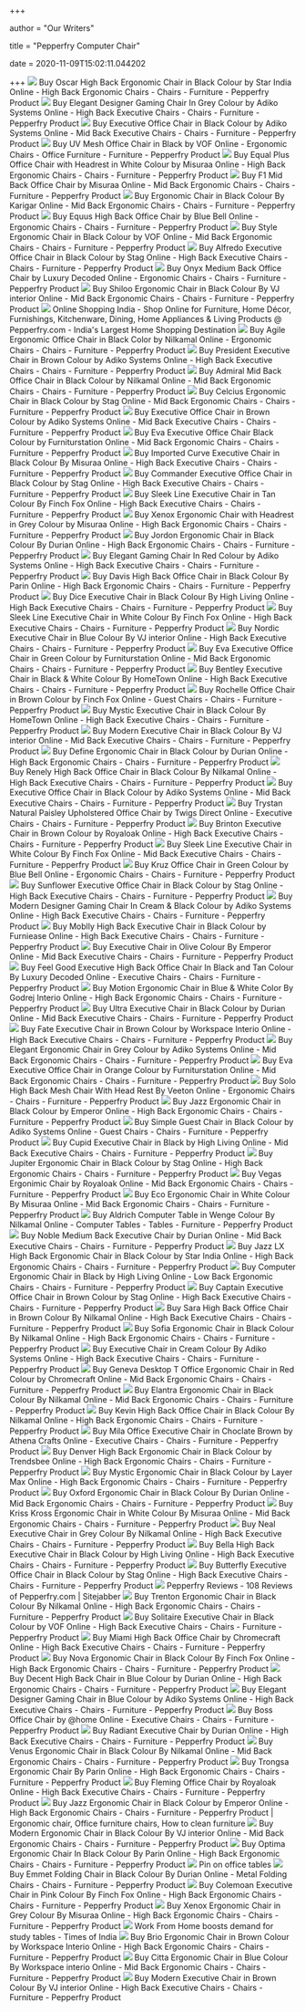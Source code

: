 +++
        
author = "Our Writers"
        
title = "Pepperfry Computer Chair"
        
date = 2020-11-09T15:02:11.044202
        
+++
[ ![](https://ii1.pepperfry.com/media/catalog/product/o/s/568x625/oscar-high-back-ergonomic-chair-in-black-colour-by-star-india-oscar-high-back-ergonomic-chair-in-bla-dhzf4b.jpg)](https://ii1.pepperfry.com/media/catalog/product/o/s/568x625/oscar-high-back-ergonomic-chair-in-black-colour-by-star-india-oscar-high-back-ergonomic-chair-in-bla-dhzf4b.jpg) Buy Oscar High Back Ergonomic Chair in Black Colour by Star India Online -  High Back Ergonomic Chairs - Chairs - Furniture - Pepperfry Product
[ ![](https://ii1.pepperfry.com/media/catalog/product/e/l/568x625/elegant-designer-gaming-chair-in-grey-by-adiko-systems-elegant-designer-gaming-chair-in-grey-by-adik-radhmf.jpg)](https://ii1.pepperfry.com/media/catalog/product/e/l/568x625/elegant-designer-gaming-chair-in-grey-by-adiko-systems-elegant-designer-gaming-chair-in-grey-by-adik-radhmf.jpg) Buy Elegant Designer Gaming Chair In Grey Colour by Adiko Systems Online -  High Back Executive Chairs - Chairs - Furniture - Pepperfry Product
[ ![](https://ii1.pepperfry.com/media/catalog/product/e/x/568x625/executive-medium-back-office-chair-in-black-colour-by-adiko-systems-executive-medium-back-office-cha-bhl7fw.jpg)](https://ii1.pepperfry.com/media/catalog/product/e/x/568x625/executive-medium-back-office-chair-in-black-colour-by-adiko-systems-executive-medium-back-office-cha-bhl7fw.jpg) Buy Executive Office Chair in Black Colour by Adiko Systems Online - Mid  Back Executive Chairs - Chairs - Furniture - Pepperfry Product
[ ![](https://ii1.pepperfry.com/media/catalog/product/u/v/494x544/uv-mesh-office-chair-in-black-by-vof-uv-mesh-office-chair-in-black-by-vof-zs3npf.jpg)](https://ii1.pepperfry.com/media/catalog/product/u/v/494x544/uv-mesh-office-chair-in-black-by-vof-uv-mesh-office-chair-in-black-by-vof-zs3npf.jpg) Buy UV Mesh Office Chair in Black by VOF Online - Ergonomic Chairs - Office  Furniture - Furniture - Pepperfry Product
[ ![](https://ii2.pepperfry.com/media/catalog/product/e/q/494x544/equal-plus-office-chair-high-back-in-white-by-misuraa-equal-plus-office-chair-high-back-in-white-by--azinyn.jpg)](https://ii2.pepperfry.com/media/catalog/product/e/q/494x544/equal-plus-office-chair-high-back-in-white-by-misuraa-equal-plus-office-chair-high-back-in-white-by--azinyn.jpg) Buy Equal Plus Office Chair with Headrest in White Colour by Misuraa Online  - High Back Ergonomic Chairs - Chairs - Furniture - Pepperfry Product
[ ![](https://ii1.pepperfry.com/media/catalog/product/f/1/568x625/f1-mid-back-office-chair-by-misuraa-f1-mid-back-office-chair-by-misuraa-iqlmkc.jpg)](https://ii1.pepperfry.com/media/catalog/product/f/1/568x625/f1-mid-back-office-chair-by-misuraa-f1-mid-back-office-chair-by-misuraa-iqlmkc.jpg) Buy F1 Mid Back Office Chair by Misuraa Online - Mid Back Ergonomic Chairs  - Chairs - Furniture - Pepperfry Product
[ ![](https://ii1.pepperfry.com/media/catalog/product/e/r/1100x1210/ergonomic-chair-in-black-colour-by-karigar-ergonomic-chair-in-black-colour-by-karigar-bvbydp.jpg)](https://ii1.pepperfry.com/media/catalog/product/e/r/1100x1210/ergonomic-chair-in-black-colour-by-karigar-ergonomic-chair-in-black-colour-by-karigar-bvbydp.jpg) Buy Ergonomic Chair in Black Colour By Karigar Online - Mid Back Ergonomic  Chairs - Chairs - Furniture - Pepperfry Product
[ ![](https://ii1.pepperfry.com/media/catalog/product/e/q/568x625/equus-high-back-office-chair--by-blue-bell-equus-high-back-office-chair--by-blue-bell-pksnzr.jpg)](https://ii1.pepperfry.com/media/catalog/product/e/q/568x625/equus-high-back-office-chair--by-blue-bell-equus-high-back-office-chair--by-blue-bell-pksnzr.jpg) Buy Equus High Back Office Chair by Blue Bell Online - Ergonomic Chairs -  Chairs - Furniture - Pepperfry Product
[ ![](https://ii1.pepperfry.com/media/catalog/product/s/t/1100x1210/style-ergonomic-chair-in-black-colour-by-vof-style-ergonomic-chair-in-black-colour-by-vof-20xuq9.jpg)](https://ii1.pepperfry.com/media/catalog/product/s/t/1100x1210/style-ergonomic-chair-in-black-colour-by-vof-style-ergonomic-chair-in-black-colour-by-vof-20xuq9.jpg) Buy Style Ergonomic Chair in Black Colour by VOF Online - Mid Back  Ergonomic Chairs - Chairs - Furniture - Pepperfry Product
[ ![](https://ii1.pepperfry.com/media/catalog/product/a/l/568x625/alfredo-executive-office-chair-by-stag-furniture-alfredo-executive-office-chair-by-stag-furniture-vuvfrh.jpg)](https://ii1.pepperfry.com/media/catalog/product/a/l/568x625/alfredo-executive-office-chair-by-stag-furniture-alfredo-executive-office-chair-by-stag-furniture-vuvfrh.jpg) Buy Alfredo Executive Office Chair in Black Colour by Stag Online - High  Back Executive Chairs - Chairs - Furniture - Pepperfry Product
[ ![](https://ii1.pepperfry.com/media/catalog/product/o/n/568x625/onyx-mediym-back-office-chair-by--luxury-decoded-onyx-mediym-back-office-chair-by--luxury-decoded-sic1cr.jpg)](https://ii1.pepperfry.com/media/catalog/product/o/n/568x625/onyx-mediym-back-office-chair-by--luxury-decoded-onyx-mediym-back-office-chair-by--luxury-decoded-sic1cr.jpg) Buy Onyx Medium Back Office Chair by Luxury Decoded Online - Ergonomic  Chairs - Chairs - Furniture - Pepperfry Product
[ ![](https://ii1.pepperfry.com/media/catalog/product/s/h/568x625/shiloo-ergonomic-chair-in-black-colour-by-vj-interior-shiloo-ergonomic-chair-in-black-colour-by-vj-i-xxktur.jpg)](https://ii1.pepperfry.com/media/catalog/product/s/h/568x625/shiloo-ergonomic-chair-in-black-colour-by-vj-interior-shiloo-ergonomic-chair-in-black-colour-by-vj-i-xxktur.jpg) Buy Shiloo Ergonomic Chair in Black Colour By VJ interior Online - Mid Back  Ergonomic Chairs - Chairs - Furniture - Pepperfry Product
[ ![](https://ii1.pepperfry.com/media/catalog/product/l/e/494x544/leatherette-chairlow-back-office-chair-by-durian-leatherette-chairlow-back-office-chair-by-durian-zjfpna.jpg)](https://ii1.pepperfry.com/media/catalog/product/l/e/494x544/leatherette-chairlow-back-office-chair-by-durian-leatherette-chairlow-back-office-chair-by-durian-zjfpna.jpg) Online Shopping India - Shop Online for Furniture, Home Décor,  Furnishings, Kitchenware, Dining, Home Appliances & Living Products @  Pepperfry.com - India's Largest Home Shopping Destination
[ ![](https://ii1.pepperfry.com/media/catalog/product/a/g/568x625/agile-ergonomic-office-chair-in-black-color-by-nilkamal-agile-ergonomic-office-chair-in-black-color--hku1zv.jpg)](https://ii1.pepperfry.com/media/catalog/product/a/g/568x625/agile-ergonomic-office-chair-in-black-color-by-nilkamal-agile-ergonomic-office-chair-in-black-color--hku1zv.jpg) Buy Agile Ergonomic Office Chair in Black Color by Nilkamal Online -  Ergonomic Chairs - Chairs - Furniture - Pepperfry Product
[ ![](https://ii1.pepperfry.com/media/catalog/product/p/r/568x625/president-executive-chair-in-brown-colour-by-adiko-systems-president-executive-chair-in-brown-colour-xqov26.jpg)](https://ii1.pepperfry.com/media/catalog/product/p/r/568x625/president-executive-chair-in-brown-colour-by-adiko-systems-president-executive-chair-in-brown-colour-xqov26.jpg) Buy President Executive Chair in Brown Colour by Adiko Systems Online -  High Back Executive Chairs - Chairs - Furniture - Pepperfry Product
[ ![](https://ii1.pepperfry.com/media/catalog/product/a/d/568x625/admiral-mid-back-office-chair-in-black-colour-by-nilkamal-admiral-mid-back-office-chair-in-black-col-0n7f29.jpg)](https://ii1.pepperfry.com/media/catalog/product/a/d/568x625/admiral-mid-back-office-chair-in-black-colour-by-nilkamal-admiral-mid-back-office-chair-in-black-col-0n7f29.jpg) Buy Admiral Mid Back Office Chair in Black Colour by Nilkamal Online - Mid  Back Ergonomic Chairs - Chairs - Furniture - Pepperfry Product
[ ![](https://ii1.pepperfry.com/media/catalog/product/c/e/568x625/celcius-executive-office-chair-by-stag-furniture-celcius-executive-office-chair-by-stag-furniture-jcwat3.jpg)](https://ii1.pepperfry.com/media/catalog/product/c/e/568x625/celcius-executive-office-chair-by-stag-furniture-celcius-executive-office-chair-by-stag-furniture-jcwat3.jpg) Buy Celcius Ergonomic Chair in Black Colour by Stag Online - Mid Back  Ergonomic Chairs - Chairs - Furniture - Pepperfry Product
[ ![](https://ii1.pepperfry.com/media/catalog/product/e/x/568x625/executive-medium-back-office-chair-in-brown-colour-by-adiko-systems-executive-medium-back-office-cha-z5rx0s.jpg)](https://ii1.pepperfry.com/media/catalog/product/e/x/568x625/executive-medium-back-office-chair-in-brown-colour-by-adiko-systems-executive-medium-back-office-cha-z5rx0s.jpg) Buy Executive Office Chair in Brown Colour by Adiko Systems Online - Mid  Back Executive Chairs - Chairs - Furniture - Pepperfry Product
[ ![](https://ii1.pepperfry.com/media/catalog/product/e/v/494x544/eva-executive-office-chair-black-colour-by-furniturstation-eva-executive-office-chair-black-colour-b-ploixa.jpg)](https://ii1.pepperfry.com/media/catalog/product/e/v/494x544/eva-executive-office-chair-black-colour-by-furniturstation-eva-executive-office-chair-black-colour-b-ploixa.jpg) Buy Eva Executive Office Chair Black Colour by Furniturstation Online - Mid  Back Ergonomic Chairs - Chairs - Furniture - Pepperfry Product
[ ![](https://ii1.pepperfry.com/media/catalog/product/i/m/494x544/imported-curve-high-back-executive-chair-in-black-colour-by-misuraa-imported-curve-high-back-executi-0nb21l.jpg)](https://ii1.pepperfry.com/media/catalog/product/i/m/494x544/imported-curve-high-back-executive-chair-in-black-colour-by-misuraa-imported-curve-high-back-executi-0nb21l.jpg) Buy Imported Curve Executive Chair in Black Colour By Misuraa Online - High  Back Executive Chairs - Chairs - Furniture - Pepperfry Product
[ ![](https://ii1.pepperfry.com/media/catalog/product/c/o/568x625/commander-executive-office-chair-by-stag-furniture-commander-executive-office-chair-by-stag-furnitur-9g1sty.jpg)](https://ii1.pepperfry.com/media/catalog/product/c/o/568x625/commander-executive-office-chair-by-stag-furniture-commander-executive-office-chair-by-stag-furnitur-9g1sty.jpg) Buy Commander Executive Office Chair in Black Colour by Stag Online - High  Back Executive Chairs - Chairs - Furniture - Pepperfry Product
[ ![](https://ii2.pepperfry.com/media/catalog/product/s/l/494x544/sleek-line-high-back-office-chair-in-tan-leatherette-by-finch-fox-sleek-line-high-back-office-chair--qls98a.jpg)](https://ii2.pepperfry.com/media/catalog/product/s/l/494x544/sleek-line-high-back-office-chair-in-tan-leatherette-by-finch-fox-sleek-line-high-back-office-chair--qls98a.jpg) Buy Sleek Line Executive Chair in Tan Colour By Finch Fox Online - High  Back Executive Chairs - Chairs - Furniture - Pepperfry Product
[ ![](https://ii2.pepperfry.com/media/catalog/product/x/e/494x544/xenox-high-back-office-chair-in-grey-by-misuraa-xenox-high-back-office-chair-in-grey-by-misuraa-nijgfo.jpg)](https://ii2.pepperfry.com/media/catalog/product/x/e/494x544/xenox-high-back-office-chair-in-grey-by-misuraa-xenox-high-back-office-chair-in-grey-by-misuraa-nijgfo.jpg) Buy Xenox Ergonomic Chair with Headrest in Grey Colour by Misuraa Online -  High Back Ergonomic Chairs - Chairs - Furniture - Pepperfry Product
[ ![](https://ii1.pepperfry.com/media/catalog/product/j/o/568x625/jordon-high-back-chair-in-black-colour-by-durian-jordon-high-back-chair-in-black-colour-by-durian-mft0qv.jpg)](https://ii1.pepperfry.com/media/catalog/product/j/o/568x625/jordon-high-back-chair-in-black-colour-by-durian-jordon-high-back-chair-in-black-colour-by-durian-mft0qv.jpg) Buy Jordon Ergonomic Chair in Black Colour By Durian Online - High Back  Ergonomic Chairs - Chairs - Furniture - Pepperfry Product
[ ![](https://ii1.pepperfry.com/media/catalog/product/e/l/568x625/elegant-batman-gaming-chair-in-red-by-adiko-systems-elegant-batman-gaming-chair-in-red-by-adiko-syst-iv9kv5.jpg)](https://ii1.pepperfry.com/media/catalog/product/e/l/568x625/elegant-batman-gaming-chair-in-red-by-adiko-systems-elegant-batman-gaming-chair-in-red-by-adiko-syst-iv9kv5.jpg) Buy Elegant Gaming Chair In Red Colour by Adiko Systems Online - High Back  Executive Chairs - Chairs - Furniture - Pepperfry Product
[ ![](https://ii1.pepperfry.com/media/catalog/product/d/a/494x544/davis-high-back-office-chair-in-black-colour-by-parin-davis-high-back-office-chair-in-black-colour-b-ehmwcb.jpg)](https://ii1.pepperfry.com/media/catalog/product/d/a/494x544/davis-high-back-office-chair-in-black-colour-by-parin-davis-high-back-office-chair-in-black-colour-b-ehmwcb.jpg) Buy Davis High Back Office Chair in Black Colour By Parin Online - High  Back Ergonomic Chairs - Chairs - Furniture - Pepperfry Product
[ ![](https://ii1.pepperfry.com/media/catalog/product/d/i/568x625/dice-executive-chair-in-black-by-high-living-dice-executive-chair-in-black-by-high-living-sxhdol.jpg)](https://ii1.pepperfry.com/media/catalog/product/d/i/568x625/dice-executive-chair-in-black-by-high-living-dice-executive-chair-in-black-by-high-living-sxhdol.jpg) Buy Dice Executive Chair in Black Colour By High Living Online - High Back  Executive Chairs - Chairs - Furniture - Pepperfry Product
[ ![](https://ii1.pepperfry.com/media/catalog/product/s/l/568x625/sleek-line-high-back-office-chair-in-white-leatherette-by-finch-fox-sleek-line-high-back-office-chai-b9x7pi.jpg)](https://ii1.pepperfry.com/media/catalog/product/s/l/568x625/sleek-line-high-back-office-chair-in-white-leatherette-by-finch-fox-sleek-line-high-back-office-chai-b9x7pi.jpg) Buy Sleek Line Executive Chair in White Colour By Finch Fox Online - High  Back Executive Chairs - Chairs - Furniture - Pepperfry Product
[ ![](https://ii1.pepperfry.com/media/catalog/product/e/x/568x625/executive-fabric-office-chair-in-blue-colour-by-vj-interior-executive-fabric-office-chair-in-blue-co-hiloia.jpg)](https://ii1.pepperfry.com/media/catalog/product/e/x/568x625/executive-fabric-office-chair-in-blue-colour-by-vj-interior-executive-fabric-office-chair-in-blue-co-hiloia.jpg) Buy Nordic Executive Chair in Blue Colour By VJ interior Online - High Back  Executive Chairs - Chairs - Furniture - Pepperfry Product
[ ![](https://ii1.pepperfry.com/media/catalog/product/e/v/568x625/eva-executive-office-chair-green-colour-by-furniturstation-eva-executive-office-chair-green-colour-b-x4n3z7.jpg)](https://ii1.pepperfry.com/media/catalog/product/e/v/568x625/eva-executive-office-chair-green-colour-by-furniturstation-eva-executive-office-chair-green-colour-b-x4n3z7.jpg) Buy Eva Executive Office Chair in Green Colour by Furniturstation Online -  Mid Back Ergonomic Chairs - Chairs - Furniture - Pepperfry Product
[ ![](https://ii1.pepperfry.com/media/catalog/product/b/e/568x625/bentley-executive-chair-in-black---white-colour-by-hometown-bentley-executive-chair-in-black---white-lxclol.jpg)](https://ii1.pepperfry.com/media/catalog/product/b/e/568x625/bentley-executive-chair-in-black---white-colour-by-hometown-bentley-executive-chair-in-black---white-lxclol.jpg) Buy Bentley Executive Chair in Black & White Colour By HomeTown Online -  High Back Executive Chairs - Chairs - Furniture - Pepperfry Product
[ ![](https://ii1.pepperfry.com/media/catalog/product/r/o/494x544/rochelle-office-chair-in-brown-colour-by-finch-fox-rochelle-office-chair-in-brown-colour-by-finch-fo-yckb9m.jpg)](https://ii1.pepperfry.com/media/catalog/product/r/o/494x544/rochelle-office-chair-in-brown-colour-by-finch-fox-rochelle-office-chair-in-brown-colour-by-finch-fo-yckb9m.jpg) Buy Rochelle Office Chair in Brown Colour by Finch Fox Online - Guest Chairs  - Chairs - Furniture - Pepperfry Product
[ ![](https://ii2.pepperfry.com/media/catalog/product/m/y/494x544/mystic-leatherette-high-back-office-chair-in-black-color-by-hometown-mystic-leatherette-high-back-of-qgrqnq.jpg)](https://ii2.pepperfry.com/media/catalog/product/m/y/494x544/mystic-leatherette-high-back-office-chair-in-black-color-by-hometown-mystic-leatherette-high-back-of-qgrqnq.jpg) Buy Mystic Executive Chair in Black Colour By HomeTown Online - High Back  Executive Chairs - Chairs - Furniture - Pepperfry Product
[ ![](https://ii1.pepperfry.com/media/catalog/product/m/o/568x625/modern-low-back-leathertte-computer-chair-by-vj-interior-modern-low-back-leathertte-computer-chair-b-hlpbnq.jpg)](https://ii1.pepperfry.com/media/catalog/product/m/o/568x625/modern-low-back-leathertte-computer-chair-by-vj-interior-modern-low-back-leathertte-computer-chair-b-hlpbnq.jpg) Buy Modern Executive Chair in Black Colour By VJ interior Online - Mid Back  Executive Chairs - Chairs - Furniture - Pepperfry Product
[ ![](https://ii1.pepperfry.com/media/catalog/product/d/e/568x625/define-define-9l0zh4.jpg)](https://ii1.pepperfry.com/media/catalog/product/d/e/568x625/define-define-9l0zh4.jpg) Buy Define Ergonomic Chair in Black Colour by Durian Online - High Back  Ergonomic Chairs - Chairs - Furniture - Pepperfry Product
[ ![](https://ii1.pepperfry.com/media/catalog/product/r/e/568x625/renely-high-back-office-chair-in-black-colour-by-nilkamal-renely-high-back-office-chair-in-black-col-qmiyga.jpg)](https://ii1.pepperfry.com/media/catalog/product/r/e/568x625/renely-high-back-office-chair-in-black-colour-by-nilkamal-renely-high-back-office-chair-in-black-col-qmiyga.jpg) Buy Renely High Back Office Chair in Black Colour By Nilkamal Online - High  Back Executive Chairs - Chairs - Furniture - Pepperfry Product
[ ![](https://ii1.pepperfry.com/media/catalog/product/e/x/494x544/executive-medium-back-office-chair-in-black-colour-by-adiko-systems-executive-medium-back-office-cha-6isegi.jpg)](https://ii1.pepperfry.com/media/catalog/product/e/x/494x544/executive-medium-back-office-chair-in-black-colour-by-adiko-systems-executive-medium-back-office-cha-6isegi.jpg) Buy Executive Office Chair in Black Colour by Adiko Systems Online - Mid  Back Executive Chairs - Chairs - Furniture - Pepperfry Product
[ ![](https://ii1.pepperfry.com/media/catalog/product/t/w/568x625/twigs--natural-paisley-trystan-upholstered-office-chair-twigs--natural-paisley-trystan-upholstered-o-17a02d.jpg)](https://ii1.pepperfry.com/media/catalog/product/t/w/568x625/twigs--natural-paisley-trystan-upholstered-office-chair-twigs--natural-paisley-trystan-upholstered-o-17a02d.jpg) Buy Trystan Natural Paisley Upholstered Office Chair by Twigs Direct Online  - Executive Chairs - Chairs - Furniture - Pepperfry Product
[ ![](https://ii1.pepperfry.com/media/catalog/product/b/r/568x625/bristol-executive-chair-in-brown-colour-by-royal-oak-bristol-executive-chair-in-brown-colour-by-roya-rvn7zg.jpg)](https://ii1.pepperfry.com/media/catalog/product/b/r/568x625/bristol-executive-chair-in-brown-colour-by-royal-oak-bristol-executive-chair-in-brown-colour-by-roya-rvn7zg.jpg) Buy Brinton Executive Chair in Brown Colour by Royaloak Online - High Back  Executive Chairs - Chairs - Furniture - Pepperfry Product
[ ![](https://ii1.pepperfry.com/media/catalog/product/s/l/568x625/sleek-line-executive-chair-in-white-colour-by-finch-fox-sleek-line-executive-chair-in-white-colour-b-1dkwhz.jpg)](https://ii1.pepperfry.com/media/catalog/product/s/l/568x625/sleek-line-executive-chair-in-white-colour-by-finch-fox-sleek-line-executive-chair-in-white-colour-b-1dkwhz.jpg) Buy Sleek Line Executive Chair in White Colour By Finch Fox Online - Mid  Back Executive Chairs - Chairs - Furniture - Pepperfry Product
[ ![](https://ii1.pepperfry.com/media/catalog/product/k/r/568x625/kruz-office-chair-in-green-colour-by-blue-bell-kruz-office-chair-in-green-colour-by-blue-bell-damly8.jpg)](https://ii1.pepperfry.com/media/catalog/product/k/r/568x625/kruz-office-chair-in-green-colour-by-blue-bell-kruz-office-chair-in-green-colour-by-blue-bell-damly8.jpg) Buy Kruz Office Chair in Green Colour by Blue Bell Online - Ergonomic Chairs  - Chairs - Furniture - Pepperfry Product
[ ![](https://ii1.pepperfry.com/media/catalog/product/s/u/494x544/sunflower-executive-office-chair-by-stag-furniture-sunflower-executive-office-chair-by-stag-furnitur-0rq6kg.jpg)](https://ii1.pepperfry.com/media/catalog/product/s/u/494x544/sunflower-executive-office-chair-by-stag-furniture-sunflower-executive-office-chair-by-stag-furnitur-0rq6kg.jpg) Buy Sunflower Executive Office Chair in Black Colour by Stag Online - High  Back Executive Chairs - Chairs - Furniture - Pepperfry Product
[ ![](https://ii1.pepperfry.com/media/catalog/product/m/o/568x625/modern-designer-gaming-chair-in-cream---black-by-adiko-systems-modern-designer-gaming-chair-in-cream-x4ouqw.jpg)](https://ii1.pepperfry.com/media/catalog/product/m/o/568x625/modern-designer-gaming-chair-in-cream---black-by-adiko-systems-modern-designer-gaming-chair-in-cream-x4ouqw.jpg) Buy Modern Designer Gaming Chair In Cream & Black Colour by Adiko Systems  Online - High Back Executive Chairs - Chairs - Furniture - Pepperfry Product
[ ![](https://ii1.pepperfry.com/media/catalog/product/m/o/568x625/moblly-office-chair-in-black-colour-by-furniease-moblly-office-chair-in-black-colour-by-furniease-6yzod1.jpg)](https://ii1.pepperfry.com/media/catalog/product/m/o/568x625/moblly-office-chair-in-black-colour-by-furniease-moblly-office-chair-in-black-colour-by-furniease-6yzod1.jpg) Buy Moblly High Back Executive Chair in Black Colour by Furniease Online -  High Back Executive Chairs - Chairs - Furniture - Pepperfry Product
[ ![](https://ii1.pepperfry.com/media/catalog/product/m/e/568x625/medium-back-executive-chair-in-olive-colour-by-emperor-medium-back-executive-chair-in-olive-colour-b-grkida.jpg)](https://ii1.pepperfry.com/media/catalog/product/m/e/568x625/medium-back-executive-chair-in-olive-colour-by-emperor-medium-back-executive-chair-in-olive-colour-b-grkida.jpg) Buy Executive Chair in Olive Colour By Emperor Online - Mid Back Executive  Chairs - Chairs - Furniture - Pepperfry Product
[ ![](https://ii1.pepperfry.com/media/catalog/product/f/e/568x625/feel-good-executive-high-back-office-chair-in-black-colour-and-tan-by-luxury-decoded-feel-good-execu-aawb5g.jpg)](https://ii1.pepperfry.com/media/catalog/product/f/e/568x625/feel-good-executive-high-back-office-chair-in-black-colour-and-tan-by-luxury-decoded-feel-good-execu-aawb5g.jpg) Buy Feel Good Executive High Back Office Chair In Black and Tan Colour By  Luxury Decoded Online - Executive Chairs - Chairs - Furniture - Pepperfry  Product
[ ![](https://ii1.pepperfry.com/media/catalog/product/m/o/1100x1210/motion-high-back-ergonomic-chair-in-navy-blue---white-color-by-godrej-interio-motion-high-back-ergon-ea7o6m.jpg)](https://ii1.pepperfry.com/media/catalog/product/m/o/1100x1210/motion-high-back-ergonomic-chair-in-navy-blue---white-color-by-godrej-interio-motion-high-back-ergon-ea7o6m.jpg) Buy Motion Ergonomic Chair in Blue & White Color By Godrej Interio Online -  High Back Ergonomic Chairs - Chairs - Furniture - Pepperfry Product
[ ![](https://ii1.pepperfry.com/media/catalog/product/u/l/568x625/ultra-medium-back-chair-in-black-colour-by-durian-ultra-medium-back-chair-in-black-colour-by-durian-6syzu6.jpg)](https://ii1.pepperfry.com/media/catalog/product/u/l/568x625/ultra-medium-back-chair-in-black-colour-by-durian-ultra-medium-back-chair-in-black-colour-by-durian-6syzu6.jpg) Buy Ultra Executive Chair in Black Colour by Durian Online - Mid Back  Executive Chairs - Chairs - Furniture - Pepperfry Product
[ ![](https://ii1.pepperfry.com/media/catalog/product/f/a/568x625/fate-ergonomic-chair-in-brown-colour--by-workspace-interio-fate-ergonomic-chair-in-brown-colour--by--gqlhwk.jpg)](https://ii1.pepperfry.com/media/catalog/product/f/a/568x625/fate-ergonomic-chair-in-brown-colour--by-workspace-interio-fate-ergonomic-chair-in-brown-colour--by--gqlhwk.jpg) Buy Fate Executive Chair in Brown Colour by Workspace Interio Online - High  Back Executive Chairs - Chairs - Furniture - Pepperfry Product
[ ![](https://ii2.pepperfry.com/media/catalog/product/e/l/494x544/elegant-ergonomic-chair-in-grey-colour-by-adiko-systems-elegant-ergonomic-chair-in-grey-colour-by-ad-f2m8gh.jpg)](https://ii2.pepperfry.com/media/catalog/product/e/l/494x544/elegant-ergonomic-chair-in-grey-colour-by-adiko-systems-elegant-ergonomic-chair-in-grey-colour-by-ad-f2m8gh.jpg) Buy Elegant Ergonomic Chair in Grey Colour by Adiko Systems Online - Mid  Back Ergonomic Chairs - Chairs - Furniture - Pepperfry Product
[ ![](https://ii1.pepperfry.com/media/catalog/product/e/v/568x625/eva-executive-office-chair-orange-colour-by-furniturstation-eva-executive-office-chair-orange-colour-47v4zv.jpg)](https://ii1.pepperfry.com/media/catalog/product/e/v/568x625/eva-executive-office-chair-orange-colour-by-furniturstation-eva-executive-office-chair-orange-colour-47v4zv.jpg) Buy Eva Executive Office Chair in Orange Colour by Furniturstation Online -  Mid Back Ergonomic Chairs - Chairs - Furniture - Pepperfry Product
[ ![](https://ii1.pepperfry.com/media/catalog/product/s/o/568x625/solo-high-back-mesh-chair-with-head-rest-by-veeton-solo-high-back-mesh-chair-with-head-rest-by-veeto-pb9fnx.jpg)](https://ii1.pepperfry.com/media/catalog/product/s/o/568x625/solo-high-back-mesh-chair-with-head-rest-by-veeton-solo-high-back-mesh-chair-with-head-rest-by-veeto-pb9fnx.jpg) Buy Solo High Back Mesh Chair With Head Rest By Veeton Online - Ergonomic  Chairs - Chairs - Furniture - Pepperfry Product
[ ![](https://ii1.pepperfry.com/media/catalog/product/j/a/568x625/jazz-high-back-ergonomic-chair-with-headrest-in-black-colour-by-emperor-jazz-high-back-ergonomic-cha-jrrlrz.jpg)](https://ii1.pepperfry.com/media/catalog/product/j/a/568x625/jazz-high-back-ergonomic-chair-with-headrest-in-black-colour-by-emperor-jazz-high-back-ergonomic-cha-jrrlrz.jpg) Buy Jazz Ergonomic Chair in Black Colour by Emperor Online - High Back  Ergonomic Chairs - Chairs - Furniture - Pepperfry Product
[ ![](https://ii2.pepperfry.com/media/catalog/product/s/i/494x544/simple-visitor-office-chair-by-adiko-simple-visitor-office-chair-by-adiko-edxnwd.jpg)](https://ii2.pepperfry.com/media/catalog/product/s/i/494x544/simple-visitor-office-chair-by-adiko-simple-visitor-office-chair-by-adiko-edxnwd.jpg) Buy Simple Guest Chair in Black Colour by Adiko Systems Online - Guest  Chairs - Chairs - Furniture - Pepperfry Product
[ ![](https://ii1.pepperfry.com/media/catalog/product/c/u/568x625/cupid-executive-chair-in-black-by-high-living-cupid-executive-chair-in-black-by-high-living-m6vngk.jpg)](https://ii1.pepperfry.com/media/catalog/product/c/u/568x625/cupid-executive-chair-in-black-by-high-living-cupid-executive-chair-in-black-by-high-living-m6vngk.jpg) Buy Cupid Executive Chair in Black by High Living Online - Mid Back  Executive Chairs - Chairs - Furniture - Pepperfry Product
[ ![](https://ii1.pepperfry.com/media/catalog/product/j/u/568x625/jupiter-executive-office-chair-by-stag-furniture-jupiter-executive-office-chair-by-stag-furniture-cesuxd.jpg)](https://ii1.pepperfry.com/media/catalog/product/j/u/568x625/jupiter-executive-office-chair-by-stag-furniture-jupiter-executive-office-chair-by-stag-furniture-cesuxd.jpg) Buy Jupiter Ergonomic Chair in Black Colour by Stag Online - High Back  Ergonomic Chairs - Chairs - Furniture - Pepperfry Product
[ ![](https://ii1.pepperfry.com/media/catalog/product/v/e/568x625/vegas-computer-chair-by-royal-oak-vegas-computer-chair-by-royal-oak-ikrj08.jpg)](https://ii1.pepperfry.com/media/catalog/product/v/e/568x625/vegas-computer-chair-by-royal-oak-vegas-computer-chair-by-royal-oak-ikrj08.jpg) Buy Vegas Ergonimic Chair by Royaloak Online - Mid Back Ergonomic Chairs -  Chairs - Furniture - Pepperfry Product
[ ![](https://ii1.pepperfry.com/media/catalog/product/e/c/568x625/eco-ergonomic-chair-in-white-colour-by-misuraa-eco-ergonomic-chair-in-white-colour-by-misuraa-c3gtfp.jpg)](https://ii1.pepperfry.com/media/catalog/product/e/c/568x625/eco-ergonomic-chair-in-white-colour-by-misuraa-eco-ergonomic-chair-in-white-colour-by-misuraa-c3gtfp.jpg) Buy Eco Ergonomic Chair in White Colour By Misuraa Online - Mid Back  Ergonomic Chairs - Chairs - Furniture - Pepperfry Product
[ ![](https://ii1.pepperfry.com/media/catalog/product/a/l/568x625/aldrich-computer-table-in-wenge-colour-by-nilkamal-aldrich-computer-table-in-wenge-colour-by-nilkama-fyxw6h.jpg)](https://ii1.pepperfry.com/media/catalog/product/a/l/568x625/aldrich-computer-table-in-wenge-colour-by-nilkamal-aldrich-computer-table-in-wenge-colour-by-nilkama-fyxw6h.jpg) Buy Aldrich Computer Table in Wenge Colour By Nilkamal Online - Computer  Tables - Tables - Furniture - Pepperfry Product
[ ![](https://ii1.pepperfry.com/media/catalog/product/n/o/568x625/noble-medium-back-executive-chair-by-durian-noble-medium-back-executive-chair-by-durian-a4ltbd.jpg)](https://ii1.pepperfry.com/media/catalog/product/n/o/568x625/noble-medium-back-executive-chair-by-durian-noble-medium-back-executive-chair-by-durian-a4ltbd.jpg) Buy Noble Medium Back Executive Chair by Durian Online - Mid Back Executive  Chairs - Chairs - Furniture - Pepperfry Product
[ ![](https://ii1.pepperfry.com/media/catalog/product/j/a/1100x1210/jazz-lx-high-back-ergonomic-chair-in-yellow-colour-by-star-india-jazz-lx-high-back-ergonomic-chair-i-ps4sc2.jpg)](https://ii1.pepperfry.com/media/catalog/product/j/a/1100x1210/jazz-lx-high-back-ergonomic-chair-in-yellow-colour-by-star-india-jazz-lx-high-back-ergonomic-chair-i-ps4sc2.jpg) Buy Jazz LX High Back Ergonomic Chair in Black Colour by Star India Online  - High Back Ergonomic Chairs - Chairs - Furniture - Pepperfry Product
[ ![](https://ii1.pepperfry.com/media/catalog/product/c/o/568x625/computer-executive-chair-in-black-by-high-living-computer-executive-chair-in-black-by-high-living-ql83b5.jpg)](https://ii1.pepperfry.com/media/catalog/product/c/o/568x625/computer-executive-chair-in-black-by-high-living-computer-executive-chair-in-black-by-high-living-ql83b5.jpg) Buy Computer Ergonomic Chair in Black by High Living Online - Low Back  Ergonomic Chairs - Chairs - Furniture - Pepperfry Product
[ ![](https://ii1.pepperfry.com/media/catalog/product/c/a/568x625/captain-executive-office-chair-by-stag-furniture-captain-executive-office-chair-by-stag-furniture-wkx8mc.jpg)](https://ii1.pepperfry.com/media/catalog/product/c/a/568x625/captain-executive-office-chair-by-stag-furniture-captain-executive-office-chair-by-stag-furniture-wkx8mc.jpg) Buy Captain Executive Office Chair in Brown Colour by Stag Online - High  Back Executive Chairs - Chairs - Furniture - Pepperfry Product
[ ![](https://ii1.pepperfry.com/media/catalog/product/s/a/568x625/sara-high-back-office-chair-in-brown-colour-by-nilkamal-sara-high-back-office-chair-in-brown-colour--sodmdo.jpg)](https://ii1.pepperfry.com/media/catalog/product/s/a/568x625/sara-high-back-office-chair-in-brown-colour-by-nilkamal-sara-high-back-office-chair-in-brown-colour--sodmdo.jpg) Buy Sara High Back Office Chair in Brown Colour By Nilkamal Online - High  Back Executive Chairs - Chairs - Furniture - Pepperfry Product
[ ![](https://ii1.pepperfry.com/media/catalog/product/s/o/568x625/sofia--high-back-office-chair-in-black-colour-by-nilkamal-sofia--high-back-office-chair-in-black-col-nbtqym.jpg)](https://ii1.pepperfry.com/media/catalog/product/s/o/568x625/sofia--high-back-office-chair-in-black-colour-by-nilkamal-sofia--high-back-office-chair-in-black-col-nbtqym.jpg) Buy Sofia Ergonomic Chair in Black Colour By Nilkamal Online - High Back  Ergonomic Chairs - Chairs - Furniture - Pepperfry Product
[ ![](https://ii1.pepperfry.com/media/catalog/product/e/x/568x625/executive-chair-in-cream-colour-by-adiko-systems-executive-chair-in-cream-colour-by-adiko-systems-ufiarf.jpg)](https://ii1.pepperfry.com/media/catalog/product/e/x/568x625/executive-chair-in-cream-colour-by-adiko-systems-executive-chair-in-cream-colour-by-adiko-systems-ufiarf.jpg) Buy Executive Chair in Cream Colour By Adiko Systems Online - High Back  Executive Chairs - Chairs - Furniture - Pepperfry Product
[ ![](https://ii1.pepperfry.com/media/catalog/product/g/e/568x625/geneva-desktop-t-office-ergonomic-chair-in-red-colour-by-chromecraft-geneva-desktop-t-office-ergonom-db6ep5.jpg)](https://ii1.pepperfry.com/media/catalog/product/g/e/568x625/geneva-desktop-t-office-ergonomic-chair-in-red-colour-by-chromecraft-geneva-desktop-t-office-ergonom-db6ep5.jpg) Buy Geneva Desktop T Office Ergonomic Chair in Red Colour by Chromecraft  Online - Mid Back Ergonomic Chairs - Chairs - Furniture - Pepperfry Product
[ ![](https://ii1.pepperfry.com/media/catalog/product/e/l/568x625/elantra-ergonomic-chair-in-black-colour-by-nilkamal-elantra-ergonomic-chair-in-black-colour-by-nilka-rxo2c7.jpg)](https://ii1.pepperfry.com/media/catalog/product/e/l/568x625/elantra-ergonomic-chair-in-black-colour-by-nilkamal-elantra-ergonomic-chair-in-black-colour-by-nilka-rxo2c7.jpg) Buy Elantra Ergonomic Chair in Black Colour By Nilkamal Online - Mid Back  Ergonomic Chairs - Chairs - Furniture - Pepperfry Product
[ ![](https://ii1.pepperfry.com/media/catalog/product/k/e/568x625/kevin-high-back-office-chair-in-black-colour-by-nilkamal-kevin-high-back-office-chair-in-black-colou-4zhwrb.jpg)](https://ii1.pepperfry.com/media/catalog/product/k/e/568x625/kevin-high-back-office-chair-in-black-colour-by-nilkamal-kevin-high-back-office-chair-in-black-colou-4zhwrb.jpg) Buy Kevin High Back Office Chair in Black Colour By Nilkamal Online - High  Back Ergonomic Chairs - Chairs - Furniture - Pepperfry Product
[ ![](https://ii1.pepperfry.com/media/catalog/product/m/i/568x625/mila-office-executive-chair-in-choclate-brown-by-hollywood-furniture-mila-office-executive-chair-in--9mt1ig.jpg)](https://ii1.pepperfry.com/media/catalog/product/m/i/568x625/mila-office-executive-chair-in-choclate-brown-by-hollywood-furniture-mila-office-executive-chair-in--9mt1ig.jpg) Buy Mila Office Executive Chair in Choclate Brown by Athena Crafts Online -  Executive Chairs - Chairs - Furniture - Pepperfry Product
[ ![](https://ii1.pepperfry.com/media/catalog/product/d/e/568x625/denver-high-back-ergonomic-chair-in-black-colour-by-trendsbee-denver-high-back-ergonomic-chair-in-bl-uhh6iy.jpg)](https://ii1.pepperfry.com/media/catalog/product/d/e/568x625/denver-high-back-ergonomic-chair-in-black-colour-by-trendsbee-denver-high-back-ergonomic-chair-in-bl-uhh6iy.jpg) Buy Denver High Back Ergonomic Chair in Black Colour by Trendsbee Online -  High Back Ergonomic Chairs - Chairs - Furniture - Pepperfry Product
[ ![](https://ii1.pepperfry.com/media/catalog/product/m/y/568x625/mystic-ergonomic-chair-in-black-colour-by-layer-max-mystic-ergonomic-chair-in-black-colour-by-layer--aa5key.jpg)](https://ii1.pepperfry.com/media/catalog/product/m/y/568x625/mystic-ergonomic-chair-in-black-colour-by-layer-max-mystic-ergonomic-chair-in-black-colour-by-layer--aa5key.jpg) Buy Mystic Ergonomic Chair in Black Colour by Layer Max Online - High Back  Ergonomic Chairs - Chairs - Furniture - Pepperfry Product
[ ![](https://ii1.pepperfry.com/media/catalog/product/m/m/494x544/mmpl-office-chair-in-black-by-durian-mmpl-office-chair-in-black-by-durian-gdusob.jpg)](https://ii1.pepperfry.com/media/catalog/product/m/m/494x544/mmpl-office-chair-in-black-by-durian-mmpl-office-chair-in-black-by-durian-gdusob.jpg) Buy Oxford Ergonomic Chair in Black Colour By Durian Online - Mid Back  Ergonomic Chairs - Chairs - Furniture - Pepperfry Product
[ ![](https://ii1.pepperfry.com/media/catalog/product/k/r/568x625/kriss-kross-high-back-ergonomic-chair-in-white-colour-by-misura-kriss-kross-high-back-ergonomic-chai-jp99ds.jpg)](https://ii1.pepperfry.com/media/catalog/product/k/r/568x625/kriss-kross-high-back-ergonomic-chair-in-white-colour-by-misura-kriss-kross-high-back-ergonomic-chai-jp99ds.jpg) Buy Kriss Kross Ergonomic Chair in White Colour By Misuraa Online - Mid  Back Ergonomic Chairs - Chairs - Furniture - Pepperfry Product
[ ![](https://ii1.pepperfry.com/media/catalog/product/n/e/568x625/neal-high-back-office-chair-in-grey-colour-by-nilkamal-neal-high-back-office-chair-in-grey-colour-by-portmw.jpg)](https://ii1.pepperfry.com/media/catalog/product/n/e/568x625/neal-high-back-office-chair-in-grey-colour-by-nilkamal-neal-high-back-office-chair-in-grey-colour-by-portmw.jpg) Buy Neal Executive Chair in Grey Colour By Nilkamal Online - High Back  Executive Chairs - Chairs - Furniture - Pepperfry Product
[ ![](https://ii1.pepperfry.com/media/catalog/product/b/e/568x625/bella-high-back-executive-chair-in-black-colour-by-high-living-bella-high-back-executive-chair-in-bl-i0zw8o.jpg)](https://ii1.pepperfry.com/media/catalog/product/b/e/568x625/bella-high-back-executive-chair-in-black-colour-by-high-living-bella-high-back-executive-chair-in-bl-i0zw8o.jpg) Buy Bella High Back Executive Chair in Black Colour by High Living Online -  High Back Executive Chairs - Chairs - Furniture - Pepperfry Product
[ ![](https://ii1.pepperfry.com/media/catalog/product/b/u/568x625/butterfly-executive-office-chair-by-stag-furniture-butterfly-executive-office-chair-by-stag-furnitur-uupsp3.jpg)](https://ii1.pepperfry.com/media/catalog/product/b/u/568x625/butterfly-executive-office-chair-by-stag-furniture-butterfly-executive-office-chair-by-stag-furnitur-uupsp3.jpg) Buy Butterfly Executive Office Chair in Black Colour by Stag Online - High  Back Executive Chairs - Chairs - Furniture - Pepperfry Product
[ ![](https://static.sitejabber.com/img/urls/898069/picture_204883.1598509612.jpg)](https://static.sitejabber.com/img/urls/898069/picture_204883.1598509612.jpg) Pepperfry Reviews - 108 Reviews of Pepperfry.com | Sitejabber
[ ![](https://ii1.pepperfry.com/media/catalog/product/t/r/568x625/trenton-high-back-office-chair-in-black-colour-by-nilkamal-trenton-high-back-office-chair-in-black-c-qk1fq7.jpg)](https://ii1.pepperfry.com/media/catalog/product/t/r/568x625/trenton-high-back-office-chair-in-black-colour-by-nilkamal-trenton-high-back-office-chair-in-black-c-qk1fq7.jpg) Buy Trenton Ergonomic Chair in Black Colour By Nilkamal Online - High Back  Ergonomic Chairs - Chairs - Furniture - Pepperfry Product
[ ![](https://ii1.pepperfry.com/media/catalog/product/s/o/568x625/solitaire-executive-chair-in-black-colour-by-vof-solitaire-executive-chair-in-black-colour-by-vof-pm93tx.jpg)](https://ii1.pepperfry.com/media/catalog/product/s/o/568x625/solitaire-executive-chair-in-black-colour-by-vof-solitaire-executive-chair-in-black-colour-by-vof-pm93tx.jpg) Buy Solitaire Executive Chair in Black Colour by VOF Online - High Back  Executive Chairs - Chairs - Furniture - Pepperfry Product
[ ![](https://ii1.pepperfry.com/media/catalog/product/m/i/568x625/miami-high-back-office-chair-by-chromecraft-miami-high-back-office-chair-by-chromecraft-r11nq1.jpg)](https://ii1.pepperfry.com/media/catalog/product/m/i/568x625/miami-high-back-office-chair-by-chromecraft-miami-high-back-office-chair-by-chromecraft-r11nq1.jpg) Buy Miami High Back Office Chair by Chromecraft Online - High Back  Executive Chairs - Chairs - Furniture - Pepperfry Product
[ ![](https://ii1.pepperfry.com/media/catalog/product/n/o/568x625/nova-high-back-office-chair-in-black-colour-by-finch-fox-nova-high-back-office-chair-in-black-colour-p5fmas.jpg)](https://ii1.pepperfry.com/media/catalog/product/n/o/568x625/nova-high-back-office-chair-in-black-colour-by-finch-fox-nova-high-back-office-chair-in-black-colour-p5fmas.jpg) Buy Nova Ergonomic Chair in Black Colour By Finch Fox Online - High Back  Ergonomic Chairs - Chairs - Furniture - Pepperfry Product
[ ![](https://ii1.pepperfry.com/media/catalog/product/d/e/568x625/decent-high-back-chair-in-blue-colour-by-durian-decent-high-back-chair-in-blue-colour-by-durian-tkd3pn.jpg)](https://ii1.pepperfry.com/media/catalog/product/d/e/568x625/decent-high-back-chair-in-blue-colour-by-durian-decent-high-back-chair-in-blue-colour-by-durian-tkd3pn.jpg) Buy Decent High Back Chair in Blue Colour by Durian Online - High Back  Ergonomic Chairs - Chairs - Furniture - Pepperfry Product
[ ![](https://ii1.pepperfry.com/media/catalog/product/e/l/568x625/elegant-designer-gaming-chair-in-blue-colour-by-adiko-systems-elegant-designer-gaming-chair-in-blue--ayy4ql.jpg)](https://ii1.pepperfry.com/media/catalog/product/e/l/568x625/elegant-designer-gaming-chair-in-blue-colour-by-adiko-systems-elegant-designer-gaming-chair-in-blue--ayy4ql.jpg) Buy Elegant Designer Gaming Chair in Blue Colour by Adiko Systems Online -  High Back Executive Chairs - Chairs - Furniture - Pepperfry Product
[ ![](https://ii1.pepperfry.com/media/catalog/product/-/h/568x625/-home-boss--office-chair--home-boss--office-chair-ob4qyy.jpg)](https://ii1.pepperfry.com/media/catalog/product/-/h/568x625/-home-boss--office-chair--home-boss--office-chair-ob4qyy.jpg) Buy Boss Office Chair by @home Online - Executive Chairs - Chairs -  Furniture - Pepperfry Product
[ ![](https://ii1.pepperfry.com/media/catalog/product/l/e/568x625/leather-chairhigh-back-office-chair-by-durian-leather-chairhigh-back-office-chair-by-durian-vakeuk.jpg)](https://ii1.pepperfry.com/media/catalog/product/l/e/568x625/leather-chairhigh-back-office-chair-by-durian-leather-chairhigh-back-office-chair-by-durian-vakeuk.jpg) Buy Radiant Executive Chair by Durian Online - High Back Executive Chairs -  Chairs - Furniture - Pepperfry Product
[ ![](https://ii1.pepperfry.com/media/catalog/product/v/e/1100x1210/venus-ergonomic-chair-in-black-colour-by-nilkamal-venus-ergonomic-chair-in-black-colour-by-nilkamal-mk8i5k.jpg)](https://ii1.pepperfry.com/media/catalog/product/v/e/1100x1210/venus-ergonomic-chair-in-black-colour-by-nilkamal-venus-ergonomic-chair-in-black-colour-by-nilkamal-mk8i5k.jpg) Buy Venus Ergonomic Chair in Black Colour By Nilkamal Online - Mid Back  Ergonomic Chairs - Chairs - Furniture - Pepperfry Product
[ ![](https://ii1.pepperfry.com/media/catalog/product/t/r/568x625/trongsa-high-back-office-chair-by-parin-trongsa-high-back-office-chair-by-parin-jr0wr4.jpg)](https://ii1.pepperfry.com/media/catalog/product/t/r/568x625/trongsa-high-back-office-chair-by-parin-trongsa-high-back-office-chair-by-parin-jr0wr4.jpg) Buy Trongsa Ergonomic Chair By Parin Online - High Back Ergonomic Chairs -  Chairs - Furniture - Pepperfry Product
[ ![](https://ii1.pepperfry.com/media/catalog/product/a/m/568x625/amber-office-chair-by-royal-oak-amber-office-chair-by-royal-oak-k5uyza.jpg)](https://ii1.pepperfry.com/media/catalog/product/a/m/568x625/amber-office-chair-by-royal-oak-amber-office-chair-by-royal-oak-k5uyza.jpg) Buy Fleming Office Chair by Royaloak Online - High Back Executive Chairs -  Chairs - Furniture - Pepperfry Product
[ ![](https://i.pinimg.com/564x/26/9f/04/269f04ac409b56c3fb88ba5c9e42542c.jpg)](https://i.pinimg.com/564x/26/9f/04/269f04ac409b56c3fb88ba5c9e42542c.jpg) Buy Jazz Ergonomic Chair in Black Colour by Emperor Online - High Back  Ergonomic Chairs - Chairs - Furniture - Pepperfry Product | Ergonomic chair,  Office furniture chairs, How to clean furniture
[ ![](https://ii1.pepperfry.com/media/catalog/product/m/o/568x625/modern-low-back-fabric-computer-chair-by-vj-interior-modern-low-back-fabric-computer-chair-by-vj-int-9ahvys.jpg)](https://ii1.pepperfry.com/media/catalog/product/m/o/568x625/modern-low-back-fabric-computer-chair-by-vj-interior-modern-low-back-fabric-computer-chair-by-vj-int-9ahvys.jpg) Buy Modern Ergonomic Chair in Black Colour By VJ interior Online - Mid Back  Ergonomic Chairs - Chairs - Furniture - Pepperfry Product
[ ![](https://ii1.pepperfry.com/media/catalog/product/o/p/1100x1210/optima-ergonomic-chair-in-black-colour-by-parin-optima-ergonomic-chair-in-black-colour-by-parin-gxehoq.jpg)](https://ii1.pepperfry.com/media/catalog/product/o/p/1100x1210/optima-ergonomic-chair-in-black-colour-by-parin-optima-ergonomic-chair-in-black-colour-by-parin-gxehoq.jpg) Buy Optima Ergonomic Chair In Black Colour By Parin Online - High Back  Ergonomic Chairs - Chairs - Furniture - Pepperfry Product
[ ![](https://i.pinimg.com/736x/d2/f1/05/d2f1057604000947726f0445b2bbaf26.jpg)](https://i.pinimg.com/736x/d2/f1/05/d2f1057604000947726f0445b2bbaf26.jpg) Pin on office tables
[ ![](https://ii1.pepperfry.com/media/catalog/product/e/m/1100x1210/emmet-foldable-visitor-chair-by-durian-emmet-foldable-visitor-chair-by-durian-87vqlx.jpg)](https://ii1.pepperfry.com/media/catalog/product/e/m/1100x1210/emmet-foldable-visitor-chair-by-durian-emmet-foldable-visitor-chair-by-durian-87vqlx.jpg) Buy Emmet Folding Chair in Black Colour By Durian Online - Metal Folding  Chairs - Chairs - Furniture - Pepperfry Product
[ ![](https://ii1.pepperfry.com/media/catalog/product/c/o/568x625/colemoan-leatherette-office-chair-in-pink-colour-by-finch-fox-colemoan-leatherette-office-chair-in-p-ibbmfa.jpg)](https://ii1.pepperfry.com/media/catalog/product/c/o/568x625/colemoan-leatherette-office-chair-in-pink-colour-by-finch-fox-colemoan-leatherette-office-chair-in-p-ibbmfa.jpg) Buy Colemoan Executive Chair in Pink Colour By Finch Fox Online - High Back  Ergonomic Chairs - Chairs - Furniture - Pepperfry Product
[ ![](https://ii1.pepperfry.com/media/catalog/product/x/e/568x625/xenox-mid-back-office-chair-in-grey-by-misuraa-xenox-mid-back-office-chair-in-grey-by-misuraa-3tbeyc.jpg)](https://ii1.pepperfry.com/media/catalog/product/x/e/568x625/xenox-mid-back-office-chair-in-grey-by-misuraa-xenox-mid-back-office-chair-in-grey-by-misuraa-3tbeyc.jpg) Buy Xenox Ergonomic Chair in Grey Colour By Misuraa Online - High Back  Ergonomic Chairs - Chairs - Furniture - Pepperfry Product
[ ![](https://timesofindia.indiatimes.com/thumb/msid-76500946,imgsize-64164,width-400,resizemode-4/76500946.jpg)](https://timesofindia.indiatimes.com/thumb/msid-76500946,imgsize-64164,width-400,resizemode-4/76500946.jpg) Work From Home boosts demand for study tables - Times of India
[ ![](https://ii1.pepperfry.com/media/catalog/product/b/r/494x544/brio-ergonomic-chair-in-brown-colour--by-workspace-interio-brio-ergonomic-chair-in-brown-colour--by--kd4ien.jpg)](https://ii1.pepperfry.com/media/catalog/product/b/r/494x544/brio-ergonomic-chair-in-brown-colour--by-workspace-interio-brio-ergonomic-chair-in-brown-colour--by--kd4ien.jpg) Buy Brio Ergonomic Chair in Brown Colour by Workspace Interio Online - High  Back Ergonomic Chairs - Chairs - Furniture - Pepperfry Product
[ ![](https://ii1.pepperfry.com/media/catalog/product/c/i/568x625/citta-ergonomic-chair-in-blue-colour-by-workspace-interio-citta-ergonomic-chair-in-blue-colour-by-wo-ydcner.jpg)](https://ii1.pepperfry.com/media/catalog/product/c/i/568x625/citta-ergonomic-chair-in-blue-colour-by-workspace-interio-citta-ergonomic-chair-in-blue-colour-by-wo-ydcner.jpg) Buy Citta Ergonomic Chair in Blue Colour By Workspace interio Online - Mid  Back Ergonomic Chairs - Chairs - Furniture - Pepperfry Product
[ ![](https://ii1.pepperfry.com/media/catalog/product/m/o/568x625/modern-executive-leatherette-revolving-chair-by-vj-interior-modern-executive-leatherette-revolving-c-8dljvj.jpg)](https://ii1.pepperfry.com/media/catalog/product/m/o/568x625/modern-executive-leatherette-revolving-chair-by-vj-interior-modern-executive-leatherette-revolving-c-8dljvj.jpg) Buy Modern Executive Chair in Brown Colour By VJ interior Online - High  Back Executive Chairs - Chairs - Furniture - Pepperfry Product
